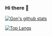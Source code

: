 ### Hi there 👋

<!--
**krdn/krdn** is a ✨ _special_ ✨ repository because its `README.md` (this file) appears on your GitHub profile.

Here are some ideas to get you started:

- 🔭 I’m currently working on ...
- 🌱 I’m currently learning ...
- 👯 I’m looking to collaborate on ...
- 🤔 I’m looking for help with ...
- 💬 Ask me about ...
- 📫 How to reach me: ...
- 😄 Pronouns: ...
- ⚡ Fun fact: ...
-->



[![Gon's github stats](https://github-readme-stats.vercel.app/api?username=krdn&layout=compact&theme=dark)](https://github.com/anuraghazra/github-readme-stats)

<!--
# 아래 mkdown을 참조해서, 자신의 github에 사용하자
- username=[사용자이름]
- langs_count=[화면에 표기될 언어갯수]
- layout=[화면에 리스트 형식 혹은 통계치로 보여질지 여부]
- theme=[default는 white배경. 그 외 theme는 github-readme-stats 참조]
- ()﻿ = [위에 만든 자신의 username로 생성된 Repo주소]
-->

﻿[![Top Langs](https://github-readme-stats.vercel.app/api/top-langs/?username=krdn&langs_count=10&layout=compact&theme=dark)](https://github.com/jogilsang/jogilsang)
